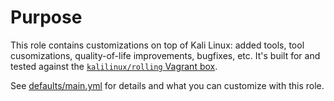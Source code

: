 # Purpose
This role contains customizations on top of Kali Linux: added tools, tool cusomizations, quality-of-life improvements, bugfixes, etc. It's built for and tested against the [`kalilinux/rolling` Vagrant box](https://www.kali.org/docs/virtualization/install-vagrant-guest-vm/).

See [defaults/main.yml](defaults/main.yml) for details and what you can customize with this role.